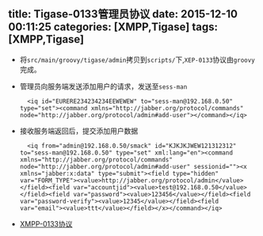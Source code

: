 title: Tigase-0133管理员协议
date: 2015-12-10 00:11:25
categories: [XMPP,Tigase]
tags: [XMPP,Tigase]
---
* 将`src/main/groovy/tigase/admin`拷贝到`scripts/`下,`XEP-0133`协议由`groovy`完成。
* 管理员向服务端发送添加用户的请求，发送至`sess-man`

		<iq id="EURERE234234234EEWEWEW" to="sess-man@192.168.0.50" type="set"><command xmlns="http://jabber.org/protocol/commands" node="http://jabber.org/protocol/admin#add-user"></command></iq>
* 接收服务端返回后，提交添加用户数据

		<iq from="admin@192.168.0.50/smack" id="KJKJKJWEW121312312" to="sess-man@192.168.0.50" type="set" xml:lang="en"><command xmlns="http://jabber.org/protocol/commands" node="http://jabber.org/protocol/admin#add-user" sessionid=""><x xmlns="jabber:x:data" type="submit"><field type="hidden" var="FORM_TYPE"><value>http://jabber.org/protocol/admin</value></field><field var="accountjid"><value>test@192.168.0.50</value></field><field var="password"><value>123456</value></field><field var="password-verify"><value>12345</value></field><field var="email"><value>ttt</value></field></x></command></iq>
* [XMPP-0133协议](http://xmpp.org/extensions/xep-0133.html)


